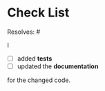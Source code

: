 <!-- PLEASE READ !!!

    It is highly recommend to read the contribution guidelines
    to save you and us time and unnecessary review cycles.

    https://github.com/Cielquan/python_test-cielquan/blob/main/CONTRIBUTING.rst

    If you have unanswered questions feel free to open an issue or submit and ask!

    The checklist below is just a reminder about the most common mistakes.
    and should *not* deter you from submitting but rather *help* you improve your contribution.
    But please tick all the boxes appropriately.
-->

# Check List


Resolves: #<issue number here>

I

- [ ] added **tests**
- [ ] updated the **documentation**

for the changed code.
